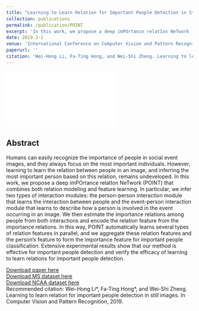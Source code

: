 ```yaml
---
title: "Learning to Learn Relation for Important People Detection in Still Images"
collection: publications
permalink: /publication/POINT
excerpt: 'In this work, we propose a deep imPOrtance relatIon NeTwork (POINT) that combines both relation modeling and feature learning.'
date: 2019-3-1
venue: 'International Conference on Computer Vision and Pattern Recognition'
paperurl: ''
citation: 'Wei-Hong Li, Fa-Ting Hong, and Wei-Shi Zheng. Learning to learn relation for important people detection in still images. In Computer Vision and Pattern Recognition, 2019.'
---
```

<!-- <img src='/Projects/POINT/graduation.jpg'>" -->
![avatar](/Projects/POINT/FrameworkDetail.pdf)

## Abstract

Humans can easily recognize the importance of people in social event images, and they always focus on the most important individuals. However, learning to learn the relation between people in an image, and inferring the most important person based on this relation, remains undeveloped. In this work, we propose a deep imPOrtance relatIon NeTwork (POINT) that combines both relation modeling and feature learning. In particular, we infer two types of interaction modules: the person-person interaction module that learns the interaction between people and the event-person interaction module that learns to describe how a person is involved in the event occurring in an image. We then estimate the importance relations among people from both interactions and encode the relation feature from the importance relations. In this way, POINT automatically learns several types of relation features in parallel, and we aggregate these relation features and the person’s feature to form the importance feature for important people classification. Extensive experimental results show that our method is effective for important people detection and verify the efficacy of learning to learn relations for important people detection.

[Download paper here](http://openaccess.thecvf.com/content_CVPR_2019/papers/Li_Learning_to_Learn_Relation_for_Important_People_Detection_in_Still_CVPR_2019_paper.pdf)  
[Download MS dataset here](https://uoe-my.sharepoint.com/:u:/g/personal/s1798461_ed_ac_uk/EYNSnmbtG2dPuP_ut-Sf2C0Boa7A9vnytWWb11jRiUS-ww?e=iUphhC)  
[Download NCAA dataset here](https://uoe-my.sharepoint.com/:u:/g/personal/s1798461_ed_ac_uk/Ees0l-TFuWNKlheUlEK2diUBq3TaPha7-q8mLPBYCxVfNg?e=aBAwiF)  
Recommended citation: Wei-Hong Li*, Fa-Ting Hong*, and Wei-Shi Zheng. Learning to learn relation for important people detection in still images. In Computer Vision and Pattern Recognition, 2019.